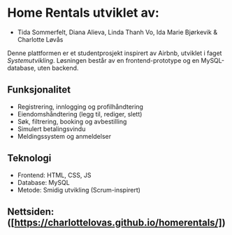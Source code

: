 
# Home Rentals utviklet av:
- Tida Sommerfelt, Diana Alieva, Linda Thanh Vo, Ida Marie Bjørkevik & Charlotte Løvås

Denne plattformen er et studentprosjekt inspirert av Airbnb, utviklet i faget *Systemutvikling*. Løsningen består av en frontend-prototype og en MySQL-database, uten backend.  

## Funksjonalitet  
- Registrering, innlogging og profilhåndtering  
- Eiendomshåndtering (legg til, rediger, slett)  
- Søk, filtrering, booking og avbestilling  
- Simulert betalingsvindu  
- Meldingssystem og anmeldelser  

## Teknologi  
- Frontend: HTML, CSS, JS  
- Database: MySQL  
- Metode: Smidig utvikling (Scrum-inspirert)  

## Nettsiden: ([https://charlottelovas.github.io/homerentals/])

